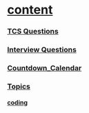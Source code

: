 <link rel="stylesheet" href="./test/style.css">

# [content](https://devnamdev2003.github.io/md/)

### [TCS Questions](./randum/tcs_question.md)

### [Interview Questions](./interview_questions/interview_questions.md)

### [Countdown_Calendar](./Countdown_Calendar/index.html)

### [Topics](./Topics/topic.md)

#### [coding](./randum/coding_questions.md)